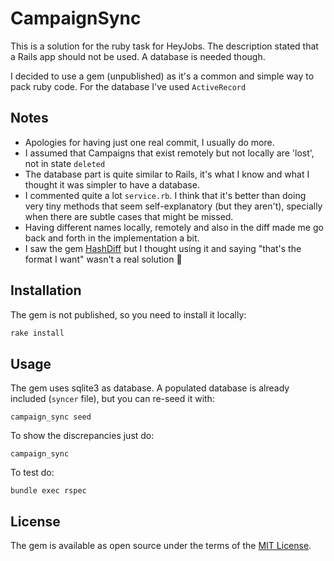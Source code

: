 # CampaignSync

This is a solution for the ruby task for HeyJobs. The description stated
that a Rails app should not be used. A database is needed though.

I decided to use a gem (unpublished) as it's a common and simple way to pack
ruby code. For the database I've used `ActiveRecord`

## Notes

- Apologies for having just one real commit, I usually do more.
- I assumed that Campaigns that exist remotely but not locally are 'lost',
not in state `deleted`
- The database part is quite similar to Rails, it's what I know and what
I thought it was simpler to have a database.
- I commented quite a lot `service.rb`. I think that it's better than doing
very tiny methods that seem self-explanatory (but they aren't), specially
when there are subtle cases that might be missed.
- Having different names locally, remotely and also in the diff made me go
back and forth in the implementation a bit.
- I saw the gem [HashDiff](https://github.com/liufengyun/hashdiff) but I thought
using it and saying "that's the format I want" wasn't a real solution 
:slightly_smiling_face:

## Installation

The gem is not published, so you need to install it locally:

```ruby
rake install
```
## Usage

The gem uses sqlite3 as database. A populated database
is already included (`syncer` file), but you can re-seed it with:

```
campaign_sync seed
```

To show the discrepancies just do:

```
campaign_sync
```

To test do:

```
bundle exec rspec
```

## License

The gem is available as open source under the terms of the [MIT License](https://opensource.org/licenses/MIT).
